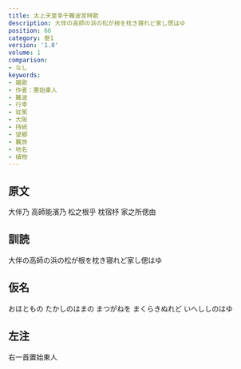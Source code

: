 ```yaml
---
title: 太上天皇幸于難波宮時歌
description: 大伴の高師の浜の松が根を枕き寝れど家し偲はゆ
position: 66
category: 巻1
version: '1.0'
volume: 1
comparison:
- なし
keywords:
- 雑歌
- 作者：置始東人
- 難波
- 行幸
- 従駕
- 大阪
- 持統
- 望郷
- 羈旅
- 地名
- 植物
---
```


## 原文

大伴乃 高師能濱乃 松之根乎 枕宿杼 家之所偲由

## 訓読

大伴の高師の浜の松が根を枕き寝れど家し偲はゆ

## 仮名

おほともの たかしのはまの まつがねを まくらきぬれど いへししのはゆ

## 左注

右一首置始東人
